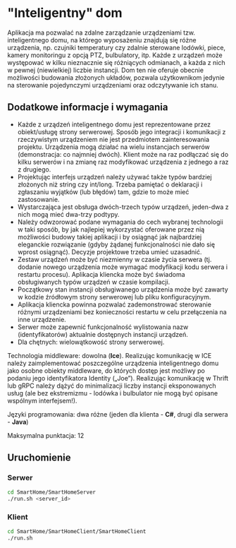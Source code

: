 # "Inteligentny" dom

Aplikacja ma pozwalać na zdalne zarządzanie urządzeniami tzw. inteligentnego domu, na którego wyposażeniu znajdują się różne urządzenia, np. czujniki temperatury czy zdalnie sterowane lodówki, piece, kamery monitoringu z opcją PTZ, bulbulatory, itp. Każde z urządzeń może występować w kilku nieznacznie się różniących odmianach, a każda z nich w pewnej (niewielkiej) liczbie instancji. Dom ten nie oferuje obecnie możliwości budowania złożonych układów, pozwala użytkownikom jedynie na sterowanie pojedynczymi urządzeniami oraz odczytywanie ich stanu.

## Dodatkowe informacje i wymagania
- Każde z urządzeń inteligentnego domu jest reprezentowane przez obiekt/usługę strony serwerowej. Sposób jego integracji i komunikacji z rzeczywistym urządzeniem nie jest przedmiotem zainteresowania projektu. Urządzenia mogą działać na wielu instancjach serwerów (demonstracja: co najmniej dwóch). Klient może na raz podłączać się do kilku serwerów i na zmianę raz modyfikować urządzenia z jednego a raz z drugiego.
- Projektując interfejs urządzeń należy używać także typów bardziej złożonych niż string czy int/long. Trzeba pamiętać o deklaracji i zgłaszaniu wyjątków (lub błędów) tam, gdzie to może mieć zastosowanie.
- Wystarczająca jest obsługa dwóch-trzech typów urządzeń, jeden-dwa z nich mogą mieć dwa-trzy podtypy. 
- Należy odwzorować podane wymagania do cech wybranej technologii w taki sposób, by jak najlepiej wykorzystać oferowane przez nią możliwości budowy takiej aplikacji i by osiągnąć jak najbardziej eleganckie rozwiązanie (gdyby żądanej funkcjonalności nie dało się wprost osiągnąć). Decyzje projektowe trzeba umieć uzasadnić.
- Zestaw urządzeń może być niezmienny w czasie życia serwera (tj. dodanie nowego urządzenia może wymagać modyfikacji kodu serwera i restartu procesu). Aplikacja kliencka może być świadoma obsługiwanych typów urządzeń w czasie kompilacji.
- Początkowy stan instancji obsługiwanego urządzenia może być zawarty w kodzie źródłowym strony serwerowej lub pliku konfiguracyjnym.
- Aplikacja kliencka powinna pozwalać zademonstrować sterowanie różnymi urządzeniami bez konieczności restartu w celu przełączenia na inne urządzenie.
- Serwer może zapewnić funkcjonalność wylistowania nazw (identyfikatorów) aktualnie dostępnych instancji urządzeń.
- Dla chętnych: wielowątkowość strony serwerowej.

Technologia middleware: dowolna (**Ice**). Realizując komunikację w ICE należy zaimplementować poszczególne urządzenia inteligentnego domu jako osobne obiekty middleware, do których dostęp jest możliwy po podaniu jego identyfikatora Identity („Joe”). Realizując komunikację w Thrift lub gRPC należy dążyć do minimalizacji liczby instancji eksponowanych usług (ale bez ekstremizmu - lodówka i bulbulator nie mogą być opisane wspólnym interfejsem!).

Języki programowania: dwa różne (jeden dla klienta - **C#**, drugi dla serwera - **Java**)

Maksymalna punktacja: 12

## Uruchomienie
### Serwer
```bash
cd SmartHome/SmartHomeServer
./run.sh <server_id>
```

### Klient
```bash
cd SmartHome/SmartHomeClient/SmartHomeClient
./run.sh
```
